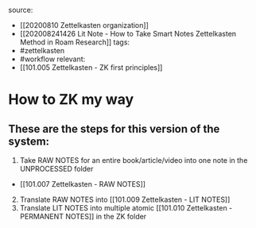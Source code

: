 source: 
- [[20200810 Zettelkasten organization]]
- [[202008241426 Lit Note - How to Take Smart Notes  Zettelkasten Method in Roam Research]]
tags: 
- #zettelkasten 
- #workflow
relevant:
- [[101.005 Zettelkasten - ZK first principles]]

# How to ZK my way

## These are the steps for this version of the system:

1. Take RAW NOTES for an entire book/article/video into one note in the UNPROCESSED folder
- [[101.007 Zettelkasten - RAW NOTES]]
2. Translate RAW NOTES into [[101.009 Zettelkasten - LIT NOTES]]
3. Translate LIT NOTES into multiple atomic [[101.010 Zettelkasten - PERMANENT NOTES]] in the ZK folder


